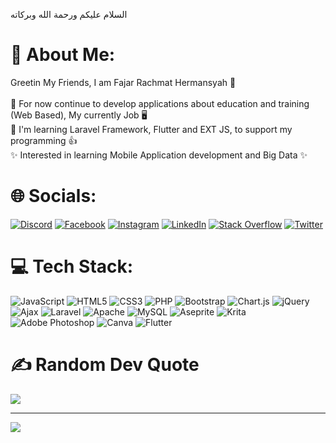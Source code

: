 السلام عليكم ورحمة الله وبركاته

# 💫 About Me:

Greetin My Friends, I am Fajar Rachmat Hermansyah 👋<br><br>🔭 For now continue to develop applications about education and training (Web Based), My currently Job 🖥️<br>📖 I'm learning Laravel Framework, Flutter and EXT JS, to support my programming 👍<br>✨ Interested in learning Mobile Application development and Big Data ✨

# 🌐 Socials:

[![Discord](https://img.shields.io/badge/Discord-%237289DA.svg?logo=discord&logoColor=white)](htttps://discord.gg/fajarrachmath#5176) [![Facebook](https://img.shields.io/badge/Facebook-%231877F2.svg?logo=Facebook&logoColor=white)](https://facebook.com/profile.php?id=100000311908841) [![Instagram](https://img.shields.io/badge/Instagram-%23E4405F.svg?logo=Instagram&logoColor=white)](https://instagram.com/fajar.rachmat.h) [![LinkedIn](https://img.shields.io/badge/LinkedIn-%230077B5.svg?logo=linkedin&logoColor=white)](https://linkedin.com/in/fajar-rachmat-h-708660164) [![Stack Overflow](https://img.shields.io/badge/-Stackoverflow-FE7A16?logo=stack-overflow&logoColor=white)](https://stackoverflow.com/users/20657449) [![Twitter](https://img.shields.io/badge/Twitter-%231DA1F2.svg?logo=Twitter&logoColor=white)](https://twitter.com/@fajarrachmath)

# 💻 Tech Stack:

![JavaScript](https://img.shields.io/badge/javascript-%23323330.svg?style=for-the-badge&logo=javascript&logoColor=%23F7DF1E) ![HTML5](https://img.shields.io/badge/html5-%23E34F26.svg?style=for-the-badge&logo=html5&logoColor=white) ![CSS3](https://img.shields.io/badge/css3-%231572B6.svg?style=for-the-badge&logo=css3&logoColor=white) ![PHP](https://img.shields.io/badge/php-%23777BB4.svg?style=for-the-badge&logo=php&logoColor=white) ![Bootstrap](https://img.shields.io/badge/bootstrap-%23563D7C.svg?style=for-the-badge&logo=bootstrap&logoColor=white) ![Chart.js](https://img.shields.io/badge/chart.js-F5788D.svg?style=for-the-badge&logo=chart.js&logoColor=white) ![jQuery](https://img.shields.io/badge/jquery-%230769AD.svg?style=for-the-badge&logo=jquery&logoColor=white) ![Ajax](https://img.shields.io/badge/ajax-%2300f.svg?style=for-the-badge&logo=Ajax&logoColor=white) 
 ![Laravel](https://img.shields.io/badge/laravel-%23FF2D20.svg?style=for-the-badge&logo=laravel&logoColor=white) ![Apache](https://img.shields.io/badge/apache-%23D42029.svg?style=for-the-badge&logo=apache&logoColor=white) ![MySQL](https://img.shields.io/badge/mysql-%2300f.svg?style=for-the-badge&logo=mysql&logoColor=white) ![Aseprite](https://img.shields.io/badge/Aseprite-FFFFFF?style=for-the-badge&logo=Aseprite&logoColor=#7D929E) ![Krita](https://img.shields.io/badge/Krita-203759?style=for-the-badge&logo=krita&logoColor=EEF37B) ![Adobe Photoshop](https://img.shields.io/badge/adobephotoshop-%2331A8FF.svg?style=for-the-badge&logo=adobephotoshop&logoColor=white) ![Canva](https://img.shields.io/badge/Canva-%2300C4CC.svg?style=for-the-badge&logo=Canva&logoColor=white) ![Flutter](https://img.shields.io/badge/Flutter-%2302569B.svg?style=for-the-badge&logo=Flutter&logoColor=white) 
# ✍️ Random Dev Quote

![](https://quotes-github-readme.vercel.app/api?type=horizontal&theme=light)

---

[![](https://visitcount.itsvg.in/api?id=fajarrachmath&icon=0&color=4)](https://visitcount.itsvg.in)

<!-- Proudly created with GPRM ( https://gprm.itsvg.in ) -->
